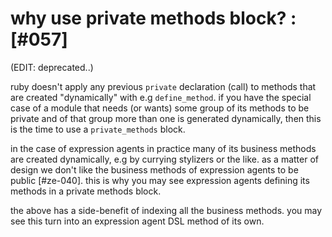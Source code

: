 # why use private methods block? :[#057]

(EDIT: deprecated..)

ruby doesn't apply any previous `private` declaration (call) to methods that
are created "dynamically" with e.g `define_method`. if you have the special
case of a module that needs (or wants) some group of its methods to be private
and of that group more than one is generated dynamically, then this is the
time to use a `private_methods` block.

in the case of expression agents in practice many of its business methods are
created dynamically, e.g by currying stylizers or the like. as a matter of
design we don't like the business methods of expression agents to be public
[#ze-040]. this is why you may see expression agents defining its methods
in a private methods block.

the above has a side-benefit of indexing all the business methods. you may
see this turn into an expression agent DSL method of its own.
